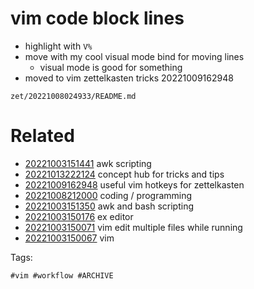 # vim code block lines

- highlight with `V%`
- move with my cool visual mode bind for moving lines
  - visual mode is good for something
- moved to vim zettelkasten tricks 20221009162948

` zet/20221008024933/README.md `

# Related

- [20221003151441](/zet/20221003151441/README.md) awk scripting
- [20221013222124](/zet/20221013222124/README.md) concept hub for tricks and tips
- [20221009162948](/zet/20221009162948/README.md) useful vim hotkeys for zettelkasten
- [20221008212000](/zet/20221008212000/README.md) coding / programming
- [20221003151350](/zet/20221003151350/README.md) awk and bash scripting
- [20221003150176](/zet/20221003150176/README.md) ex editor
- [20221003150071](/zet/20221003150071/README.md) vim edit multiple files while running
- [20221003150067](/zet/20221003150067/README.md) vim

Tags:

    #vim #workflow #ARCHIVE
